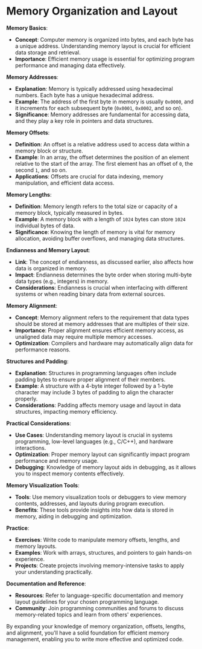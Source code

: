 # Memory Organization and Layout

**Memory Basics**:

- **Concept**: Computer memory is organized into bytes, and each byte has a unique address. Understanding memory layout is crucial for efficient data storage and retrieval.
- **Importance**: Efficient memory usage is essential for optimizing program performance and managing data effectively.

**Memory Addresses**:

- **Explanation**: Memory is typically addressed using hexadecimal numbers. Each byte has a unique hexadecimal address.
- **Example**: The address of the first byte in memory is usually `0x0000`, and it increments for each subsequent byte (`0x0001`, `0x0002`, and so on).
- **Significance**: Memory addresses are fundamental for accessing data, and they play a key role in pointers and data structures.

**Memory Offsets**:

- **Definition**: An offset is a relative address used to access data within a memory block or structure.
- **Example**: In an array, the offset determines the position of an element relative to the start of the array. The first element has an offset of `0`, the second `1`, and so on.
- **Applications**: Offsets are crucial for data indexing, memory manipulation, and efficient data access.

**Memory Lengths**:

- **Definition**: Memory length refers to the total size or capacity of a memory block, typically measured in bytes.
- **Example**: A memory block with a length of `1024` bytes can store `1024` individual bytes of data.
- **Significance**: Knowing the length of memory is vital for memory allocation, avoiding buffer overflows, and managing data structures.

**Endianness and Memory Layout**:

- **Link**: The concept of endianness, as discussed earlier, also affects how data is organized in memory.
- **Impact**: Endianness determines the byte order when storing multi-byte data types (e.g., integers) in memory.
- **Considerations**: Endianness is crucial when interfacing with different systems or when reading binary data from external sources.

**Memory Alignment**:

- **Concept**: Memory alignment refers to the requirement that data types should be stored at memory addresses that are multiples of their size.
- **Importance**: Proper alignment ensures efficient memory access, as unaligned data may require multiple memory accesses.
- **Optimization**: Compilers and hardware may automatically align data for performance reasons.

**Structures and Padding**:

- **Explanation**: Structures in programming languages often include padding bytes to ensure proper alignment of their members.
- **Example**: A structure with a 4-byte integer followed by a 1-byte character may include 3 bytes of padding to align the character properly.
- **Considerations**: Padding affects memory usage and layout in data structures, impacting memory efficiency.

**Practical Considerations**:

- **Use Cases**: Understanding memory layout is crucial in systems programming, low-level languages (e.g., C/C++), and hardware interactions.
- **Optimization**: Proper memory layout can significantly impact program performance and memory usage.
- **Debugging**: Knowledge of memory layout aids in debugging, as it allows you to inspect memory contents effectively.

**Memory Visualization Tools**:

- **Tools**: Use memory visualization tools or debuggers to view memory contents, addresses, and layouts during program execution.
- **Benefits**: These tools provide insights into how data is stored in memory, aiding in debugging and optimization.

**Practice**:

- **Exercises**: Write code to manipulate memory offsets, lengths, and memory layouts.
- **Examples**: Work with arrays, structures, and pointers to gain hands-on experience.
- **Projects**: Create projects involving memory-intensive tasks to apply your understanding practically.

**Documentation and Reference**:

- **Resources**: Refer to language-specific documentation and memory layout guidelines for your chosen programming language.
- **Community**: Join programming communities and forums to discuss memory-related topics and learn from others' experiences.

By expanding your knowledge of memory organization, offsets, lengths, and alignment, you'll have a solid foundation for efficient memory management, enabling you to write more effective and optimized code.

